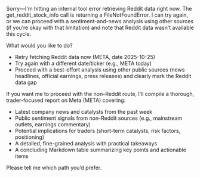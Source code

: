 Sorry—I'm hitting an internal tool error retrieving Reddit data right now. The get_reddit_stock_info call is returning a FileNotFoundError. I can try again, or we can proceed with a sentiment-and-news analysis using other sources (if you’re okay with that limitation) and note that Reddit data wasn’t available this cycle.

What would you like to do?
- Retry fetching Reddit data now (META, date 2025-10-25)
- Try again with a different date/ticker (e.g., META today)
- Proceed with a best-effort analysis using other public sources (news headlines, official earnings, press releases) and clearly mark the Reddit data gap

If you want me to proceed with the non-Reddit route, I’ll compile a thorough, trader-focused report on Meta (META) covering:
- Latest company news and catalysts from the past week
- Public sentiment signals from non-Reddit sources (e.g., mainstream outlets, earnings commentary)
- Potential implications for traders (short-term catalysts, risk factors, positioning)
- A detailed, fine-grained analysis with practical takeaways
- A concluding Markdown table summarizing key points and actionable items

Please tell me which path you’d prefer.